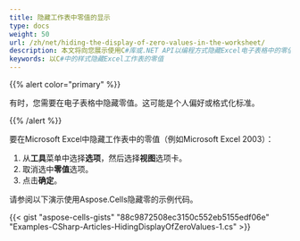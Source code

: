 ```yaml
---
title: 隐藏工作表中零值的显示
type: docs
weight: 50
url: /zh/net/hiding-the-display-of-zero-values-in-the-worksheet/
description: 本文将向您展示使用C#库或.NET API以编程方式隐藏Excel电子表格中的零值的示例代码。
keywords: 以C#中的样式隐藏Excel工作表的零值
---
```


{{% alert color="primary" %}} 

有时，您需要在电子表格中隐藏零值。这可能是个人偏好或格式化标准。

{{% /alert %}} 

要在Microsoft Excel中隐藏工作表中的零值（例如Microsoft Excel 2003）：

1. 从**工具**菜单中选择**选项**，然后选择**视图**选项卡。
1. 取消选中**零值**选项。
1. 点击**确定**。

请参阅以下演示使用Aspose.Cells隐藏零的示例代码。



{{< gist "aspose-cells-gists" "88c9872508ec3150c552eb5155edf06e" "Examples-CSharp-Articles-HidingDisplayOfZeroValues-1.cs" >}}
